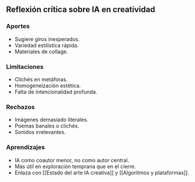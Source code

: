 ## Reflexión crítica sobre IA en creatividad

### Aportes
- Sugiere giros inesperados.
- Variedad estilística rápida.
- Materiales de collage.

### Limitaciones
- Clichés en metáforas.
- Homogeneización estética.
- Falta de intencionalidad profunda.

### Rechazos
- Imágenes demasiado literales.
- Poemas banales o clichés.
- Sonidos irrelevantes.

### Aprendizajes
- IA como coautor menor, no como autor central.
- Más útil en exploración temprana que en el cierre.
- Enlaza con [[Estado del arte IA creativa]] y [[Algoritmos y plataformas]].
